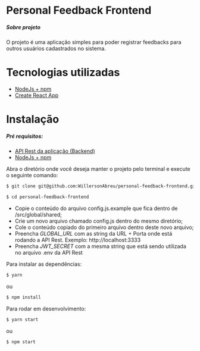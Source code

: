 # Personal Feedback Frontend

##### Sobre projeto

O projeto é uma aplicação simples para poder registrar feedbacks para outros usuários cadastrados no sistema.

# Tecnologias utilizadas

- [NodeJs + npm](https://nodejs.org/en/)
- [Create React App](https://create-react-app.dev/docs/getting-started/)

# Instalação

##### Pré requisitos:

- [API Rest da aplicação (Backend)](https://github.com/WillersonAbreu/personal-feedback-api)
- [NodeJs + npm](https://nodejs.org/en/)

Abra o diretório onde você deseja manter o projeto pelo terminal e execute o seguinte comando:

```sh
$ git clone git@github.com:WillersonAbreu/personal-feedback-frontend.git
```

```sh
$ cd personal-feedback-frontend
```

- Copie o conteúdo do arquivo config.js.example que fica dentro de /src/global/shared;
- Crie um novo arquivo chamado config.js dentro do mesmo diretório;
- Cole o conteúdo copiado do primeiro arquivo dentro deste novo arquivo;
- Preencha _GLOBAL_URL_ com as string da URL + Porta onde está rodando a API Rest. Exemplo: http://localhost:3333
- Preencha _JWT_SECRET_ com a mesma string que está sendo utilizada no arquivo .env da API Rest

Para instalar as dependências:

```sh
$ yarn
```

ou

```sh
$ npm install
```

Para rodar em desenvolvimento:

```sh
$ yarn start
```

ou

```sh
$ npm start
```
